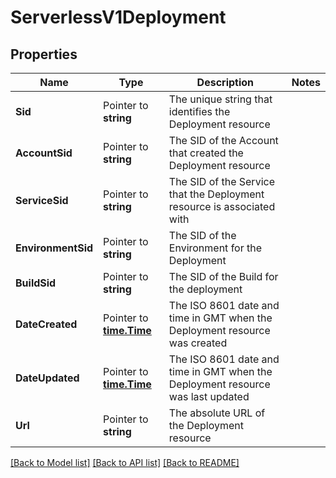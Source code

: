 # ServerlessV1Deployment

## Properties

Name | Type | Description | Notes
------------ | ------------- | ------------- | -------------
**Sid** | Pointer to **string** | The unique string that identifies the Deployment resource |
**AccountSid** | Pointer to **string** | The SID of the Account that created the Deployment resource |
**ServiceSid** | Pointer to **string** | The SID of the Service that the Deployment resource is associated with |
**EnvironmentSid** | Pointer to **string** | The SID of the Environment for the Deployment |
**BuildSid** | Pointer to **string** | The SID of the Build for the deployment |
**DateCreated** | Pointer to [**time.Time**](time.Time.md) | The ISO 8601 date and time in GMT when the Deployment resource was created |
**DateUpdated** | Pointer to [**time.Time**](time.Time.md) | The ISO 8601 date and time in GMT when the Deployment resource was last updated |
**Url** | Pointer to **string** | The absolute URL of the Deployment resource |

[[Back to Model list]](../README.md#documentation-for-models) [[Back to API list]](../README.md#documentation-for-api-endpoints) [[Back to README]](../README.md)


